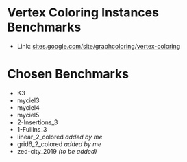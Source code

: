 # Vertex Coloring Instances Benchmarks
- Link: [sites.google.com/site/graphcoloring/vertex-coloring](https://sites.google.com/site/graphcoloring/vertex-coloring)

# Chosen Benchmarks
- K3
- myciel3
- myciel4
- myciel5
- 2-Insertions_3
- 1-FullIns_3
- linear_2_colored _added by me_
- grid6_2_colored _added by me_
- zed-city_2019 _(to be added)_
